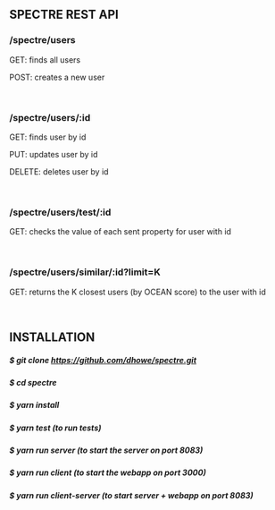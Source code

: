 ## SPECTRE REST API

### /spectre/users

GET: finds all users

POST: creates a new user

<br/>

### /spectre/users/:id

GET: finds user by id

PUT: updates user by id

DELETE: deletes user by id

<br/>

### /spectre/users/test/:id

GET: checks the value of each sent property for user with id

<br/>

### /spectre/users/similar/:id?limit=K

GET: returns the K closest users (by OCEAN score) to the user with id


<br/>

## INSTALLATION

##### $ git clone https://github.com/dhowe/spectre.git

##### $ cd spectre

##### $ yarn install

##### $ yarn test (to run tests)

##### $ yarn run server (to start the server on port 8083)

##### $ yarn run client (to start the webapp on port 3000)

##### $ yarn run client-server (to start server + webapp on port 8083)

<br/>
